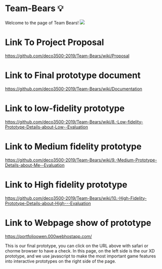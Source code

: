 # Team-Bears 💡 
Welcome to the page of Team Bears!
![](https://s2.ax1x.com/2019/10/24/KN7npV.jpg)
# Link To Project Proposal
https://github.com/deco3500-2019/Team-Bears/wiki/Proposal
# Link to Final prototype document
https://github.com/deco3500-2019/Team-Bears/wiki/Documentation
# Link to low-fidelity prototype 
https://github.com/deco3500-2019/Team-Bears/wiki/8.-Low-fidelity-Prototype-Details-about-Low--Evaluation
# Link to Medium fidelity prototype 
https://github.com/deco3500-2019/Team-Bears/wiki/9.-Medium-Prototype-Details-about-Me--Evaluation
# Link to High fidelity prototype
https://github.com/deco3500-2019/Team-Bears/wiki/10.-High-Fidelity-Prototype-Details-about-High---Evaluation

# Link to Webpage show of prototype
https://portfolioowen.000webhostapp.com/

This is our final prototype, you can click on the URL above with safari or chorme browser to have a check. In this page, on the left side is the our XD prototype, and we use javascript to make the most important game features into interactive prototypes on the right side of the page.



